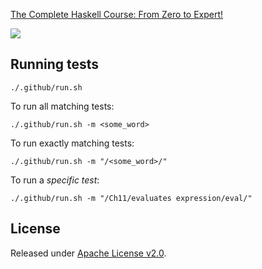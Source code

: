 [The Complete Haskell Course: From Zero to Expert!](https://www.udemy.com/course/the-complete-haskell-course-from-zero-to-expert)

[![](https://github.com/asarkar/udemy-complete-haskell/workflows/CI/badge.svg)](https://github.com/asarkar/udemy-complete-haskell/actions)

## Running tests

```
./.github/run.sh
```

To run all matching tests:
```
./.github/run.sh -m <some_word>
```

To run exactly matching tests:
```
./.github/run.sh -m "/<some_word>/"
```

To run a _specific test_:
```
./.github/run.sh -m "/Ch11/evaluates expression/eval/"
```

## License

Released under [Apache License v2.0](LICENSE).
